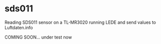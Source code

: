 # sds011
Reading SDS011 sensor on a TL-MR3020 running LEDE and send values to Luftdaten.info

COMING SOON... under test now
